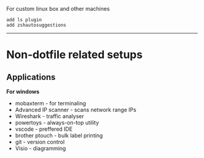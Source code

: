 For custom linux box and other machines
```
add ls plugin
add zshautosuggestions
```

---

# Non-dotfile related setups

## Applications

**For windows**
- mobaxterm - for terminaling
- Advanced IP scanner - scans network range IPs
- Wireshark - traffic analyser
- powertoys -  always-on-top utility
- vscode - preffered IDE
- brother ptouch - bulk label printing
- git - version control
- Visio - diagramming

  



